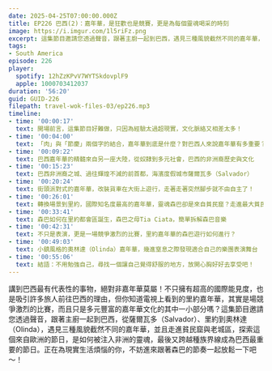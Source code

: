 ```yaml
---
date: 2025-04-25T07:00:00.000Z
title: EP226 巴西(2)：嘉年華，是狂歡也是競賽，更是為每個靈魂喝采的時刻
image: https://i.imgur.com/1l5riFz.png
excerpt: 這集節目邀請您透過聲音，跟著主廚一起到巴西，遇見三種風貌截然不同的嘉年華，並且走進貧民窟與老城區，探索這個來自歐洲的節日，是如何被注入非洲的靈魂，最後又跨越種族界線成為巴西最重要的節日。
tags:
- South America
episode: 226
player:
  spotify: 12hZzKPvV7WYTSkdovplF9
  apple: 1000703412037
duration: '56:20'
guid: GUID-226
filepath: travel-wok-files-03/ep226.mp3
timeline:
- time: '00:00:17'
  text: 開場前言，這集節目好難做，只因為經驗太過超現實，文化脈絡又相差太多！
- time: '00:04:00'
  text: 「肉」與「節慶」兩個字的結合，嘉年華到底是什麼？對巴西人來說嘉年華有多重要？
- time: '00:09:22'
  text: 巴西嘉年華的精髓來自另一座大陸，從奴隸到多元社會，巴西的非洲裔歷史與文化
- time: '00:15:23'
  text: 巴西非洲裔之城、過往輝煌不減的前首都，海濱度假城市薩爾瓦多（Salvador）
- time: '00:20:24'
  text: 街頭派對式的嘉年華，改裝貨車在大街上遊行，走著走著突然腳步就不由自主了！
- time: '00:26:01'
  text: 轉換場景到里約，國際知名度最高的嘉年華，靈魂森巴卻是來自貧民窟？走進最大貧民窟Rocinha
- time: '00:33:41'
  text: 森巴如何在里約都會區誕生，森巴之母Tia Ciata，簡單拆解森巴音樂
- time: '00:42:31'
  text: 不只是表演，更是一場競爭激烈的比賽，里約嘉年華的森巴遊行如何進行？
- time: '00:49:03'
  text: 小鎮風格的奧林達（Olinda）嘉年華，幾進窒息之際發現適合自己的樂團表演舞台
- time: '00:55:06'
  text: 結語：不用勉強自己，尋找一個讓自己覺得舒服的地方，放開心胸好好去享受吧！
---
```

講到巴西最有代表性的事物，絕對非嘉年華莫屬！不只擁有超高的國際能見度，也是吸引許多旅人前往巴西的理由，但你知道電視上看到的里約嘉年華，其實是場競爭激烈的比賽，而且只是多元豐富的嘉年華文化的其中一小部分嗎？這集節目邀請您透過聲音，跟著主廚一起到巴西，從薩爾瓦多（Salvador）、里約到奧林達（Olinda），遇見三種風貌截然不同的嘉年華，並且走進貧民窟與老城區，探索這個來自歐洲的節日，是如何被注入非洲的靈魂，最後又跨越種族界線成為巴西最重要的節日。正在為現實生活煩惱的你，不妨進來跟著森巴的節奏一起放鬆一下吧～！
